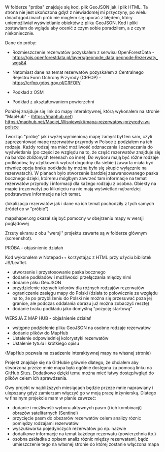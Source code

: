 W folderze "próba" znajduje się kod, plik GeoJSON jak i plik HTML.
Ta strona nie jest ukończona gdyż z niewiadomej mi przyczyny, po wielu dniach/godzinach prób nie mogłem się uporać z błędem, który uniemożliwiał wyświetlanie obiektów z pliku GeoJSON.
Kod i pliki zostawiam do wglądu aby ocenić z czym sobie poradziłem, a z czym niekoniecznie.

Dane do próby:
  - Rozmieszczenie rezerwatów pozyskałem z serwisu OpenForestData - https://gis.openforestdata.pl/layers/geonode_data:geonode:Rezerwaty_wgs84

  - Natomiast dane na temat rezerwatów pozyskałem z Centralnego Rejestru Form Ochrony Przyrody (CRFOP) - https://crfop.gdos.gov.pl/CRFOP/

  - Podkład z OSM

  - Podkład z ukształtowaniem powierzchni

Poniżej znajduje się link do mapy interaktywnej, którą wykonałem na stronie "MapHub" - (https://maphub.net)
https://maphub.net/Maciej_Wisniewski/mapa-rezerwatow-przyrody-w-polsce

Tworząc "próbę" jak i wyżej wymienioną mapę zamysł był ten sam, czyli zaprezentować mapę rezerwatów przyrody w Polsce z podziałem na ich rodzaje.
Każdy rodzaj ma mieć możliwość odznaczania i zaznaczania do wyświetlania (po części ze względu na to, że część rezerwatów znajduje się na bardzo zbliżonych terenach co inne).
Do wyboru mają być różne rodzaje podkładów, by użytkownik wybrał dogodny dla siebie (zawarta miała być również opcja braku podkładu by można było się skupić wyłącznie na rezerwatach).
W planach było stworzenie bardziej zaawansowanego paska bocznego dzięki, któremu mógłbym zawrzeć tam informacje na temat rezerwatów przyrody i informacji dla każego rodzaju z osobna.
Obiekty na mapie (rezerwaty) po kliknięciu na nie mają wyświetlać najbardziej podstawowe informacje na ich temat.

(lokalizacja rezerwatów jak i dane na ich temat pochodziły z tych samych źródeł co w "próbie")

mapshaper.org okazał się być pomocny w obejrzeniu mapy w wersji poglądowej

Zrzuty ekranu z obu "wersji" projektu zawarte są w folderze głównym (screenshot).

PRÓBA - objaśnienie działań

Kod wykonałem w Notepad++ korzystając z HTML przy użyciu bibliotek JS/Leaflet.

- utworzenie i przystosowanie paska bocznego
- dodanie podkładów i możliwości przełączania między nimi
- dodanie pliku GeoJSON
- przydzielenie różnych kolorów dla różnych rodzajów rezerwatów
- ograniczenie zasięgu mapy do Polski (działa to połowicznie ze względu na to, że po przybliżeniu do Polski nie można się przesuwać poza jej granice, ale podczas oddalania obrazu już można zobaczyć resztę)
- dodanie braku podkładu jako domyślną "pozycję startową"



WERSJA Z MAP HUB - objaśnienie działań
- wstępne podzielenie pliku GeoJSON na osobne rodzaje rezerwatów
- dodanie plików do MapHub
- Ustalenie odpowiedniej kolorystyki rezerwatów
- Ustalenie tytułu i krótkiego opisu

(MapHub pozwala na osadzenie interaktywnej mapy na własnej stronie)

Projekt znajduje się na GitHubie głównie dlatego, że chciałem aby stworzona przeze mnie mapa była ogólnie dostępna za pomocą linku na GitHub Sites.
Dodatkowo dzięki temu można mieć łatwy dostęp/wgląd do plików celem ich sprawdzenia.

Owy projekt w najbliższych miesiącach będzie przeze mnie naprawiany i ulepszany gdyż zamierzam włączyć go w moją pracę inżynierską.
Dlatego w finalnym projekcie mam w planie zawrzeć:
  - dodanie i możliwość wyboru aktywnych pasm (i ich kombinacji) obrazów satelitarnych (Sentinel)
  - przycięcie pasm do obszarów rezerwatów celem analizy róznic pomiędzy rodzajami rezerwatów
  - wyszukiwarka pojedyńczych rezerwatów po np. nazwie
  - dodatkowe informacje na temat każdego rezerwatu (powierzchnia itp.)
  - osobna zakładka z opisem analiz różnic między rezerwatami, bądź umieszczenie tego na własnej stronie do której zostanie włączona mapa
